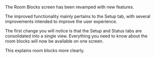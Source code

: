 The Room Blocks screen has been revamped with new features.

The improved functionality mainly pertains to the Setup tab, with several improvements intended to improve the user experience.

The first change you will notice is that the Setup and Status tabs are consolidated into a single view. Everything you need to know about the room blocks will now be available on one screen.

This explains room blocks more clearly.
